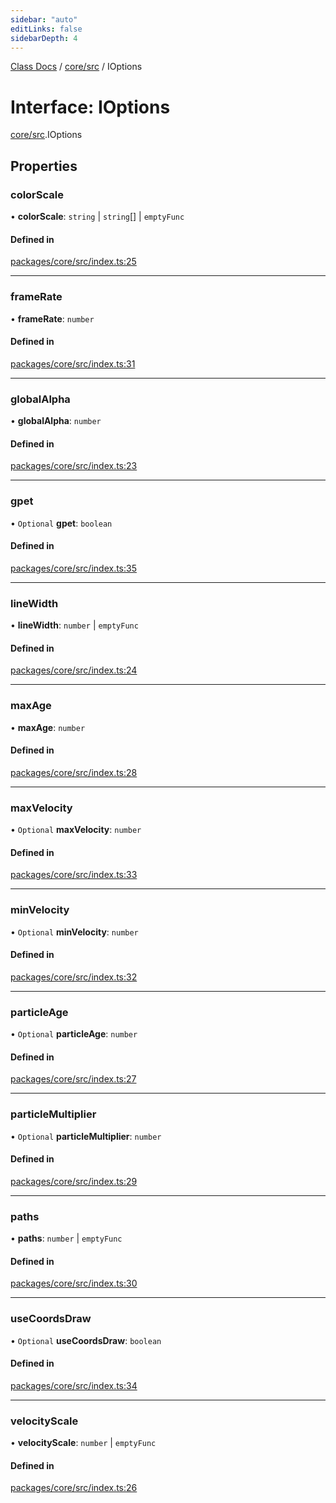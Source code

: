 ```yaml
---
sidebar: "auto"
editLinks: false
sidebarDepth: 4
---
```


[Class Docs](../index.md) / [core/src](../modules/core_src.md) / IOptions

# Interface: IOptions

[core/src](../modules/core_src.md).IOptions

## Properties

### colorScale

• **colorScale**: `string` \| `string`[] \| `emptyFunc`

#### Defined in

[packages/core/src/index.ts:25](https://github.com/sakitam-fdd/wind-layer/blob/a0de2bd/packages/core/src/index.ts#L25)

___

### frameRate

• **frameRate**: `number`

#### Defined in

[packages/core/src/index.ts:31](https://github.com/sakitam-fdd/wind-layer/blob/a0de2bd/packages/core/src/index.ts#L31)

___

### globalAlpha

• **globalAlpha**: `number`

#### Defined in

[packages/core/src/index.ts:23](https://github.com/sakitam-fdd/wind-layer/blob/a0de2bd/packages/core/src/index.ts#L23)

___

### gpet

• `Optional` **gpet**: `boolean`

#### Defined in

[packages/core/src/index.ts:35](https://github.com/sakitam-fdd/wind-layer/blob/a0de2bd/packages/core/src/index.ts#L35)

___

### lineWidth

• **lineWidth**: `number` \| `emptyFunc`

#### Defined in

[packages/core/src/index.ts:24](https://github.com/sakitam-fdd/wind-layer/blob/a0de2bd/packages/core/src/index.ts#L24)

___

### maxAge

• **maxAge**: `number`

#### Defined in

[packages/core/src/index.ts:28](https://github.com/sakitam-fdd/wind-layer/blob/a0de2bd/packages/core/src/index.ts#L28)

___

### maxVelocity

• `Optional` **maxVelocity**: `number`

#### Defined in

[packages/core/src/index.ts:33](https://github.com/sakitam-fdd/wind-layer/blob/a0de2bd/packages/core/src/index.ts#L33)

___

### minVelocity

• `Optional` **minVelocity**: `number`

#### Defined in

[packages/core/src/index.ts:32](https://github.com/sakitam-fdd/wind-layer/blob/a0de2bd/packages/core/src/index.ts#L32)

___

### particleAge

• `Optional` **particleAge**: `number`

#### Defined in

[packages/core/src/index.ts:27](https://github.com/sakitam-fdd/wind-layer/blob/a0de2bd/packages/core/src/index.ts#L27)

___

### particleMultiplier

• `Optional` **particleMultiplier**: `number`

#### Defined in

[packages/core/src/index.ts:29](https://github.com/sakitam-fdd/wind-layer/blob/a0de2bd/packages/core/src/index.ts#L29)

___

### paths

• **paths**: `number` \| `emptyFunc`

#### Defined in

[packages/core/src/index.ts:30](https://github.com/sakitam-fdd/wind-layer/blob/a0de2bd/packages/core/src/index.ts#L30)

___

### useCoordsDraw

• `Optional` **useCoordsDraw**: `boolean`

#### Defined in

[packages/core/src/index.ts:34](https://github.com/sakitam-fdd/wind-layer/blob/a0de2bd/packages/core/src/index.ts#L34)

___

### velocityScale

• **velocityScale**: `number` \| `emptyFunc`

#### Defined in

[packages/core/src/index.ts:26](https://github.com/sakitam-fdd/wind-layer/blob/a0de2bd/packages/core/src/index.ts#L26)

